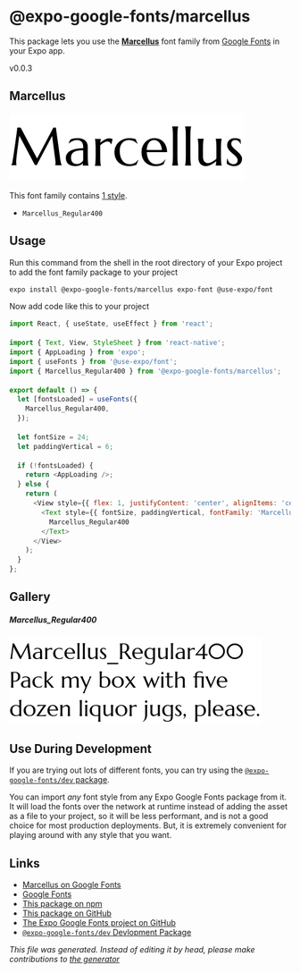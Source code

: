 # @expo-google-fonts/marcellus

This package lets you use the [**Marcellus**](https://fonts.google.com/specimen/Marcellus) font family from [Google Fonts](https://fonts.google.com/) in your Expo app.

v0.0.3

## Marcellus

![Marcellus](./font-family.png)

This font family contains [1 style](#gallery).

- `Marcellus_Regular400`

## Usage

Run this command from the shell in the root directory of your Expo project to add the font family package to your project
```sh
expo install @expo-google-fonts/marcellus expo-font @use-expo/font
```

Now add code like this to your project
```js
import React, { useState, useEffect } from 'react';

import { Text, View, StyleSheet } from 'react-native';
import { AppLoading } from 'expo';
import { useFonts } from '@use-expo/font';
import { Marcellus_Regular400 } from '@expo-google-fonts/marcellus';

export default () => {
  let [fontsLoaded] = useFonts({
    Marcellus_Regular400,
  });

  let fontSize = 24;
  let paddingVertical = 6;

  if (!fontsLoaded) {
    return <AppLoading />;
  } else {
    return (
      <View style={{ flex: 1, justifyContent: 'center', alignItems: 'center' }}>
        <Text style={{ fontSize, paddingVertical, fontFamily: 'Marcellus_Regular400' }}>
          Marcellus_Regular400
        </Text>
      </View>
    );
  }
};

```

## Gallery

##### Marcellus_Regular400
![Marcellus_Regular400](./da6549c2bc3ceec2f36d4caac4758fda610e67ff654b4c90304b83b55ee36084.ttf.png)


## Use During Development

If you are trying out lots of different fonts, you can try using the [`@expo-google-fonts/dev` package](https://www.npmjs.com/package/@expo-google-fonts/dev).

You can import *any* font style from any Expo Google Fonts package from it. It will load the fonts
over the network at runtime instead of adding the asset as a file to your project, so it will be 
less performant, and is not a good choice for most production deployments. But, it is extremely convenient
for playing around with any style that you want.

## Links

- [Marcellus on Google Fonts](https://fonts.google.com/specimen/Marcellus)
- [Google Fonts](https://fonts.google.com/)
- [This package on npm](https://www.npmjs.com/package/@expo-google-fonts/marcellus)
- [This package on GitHub](https://github.com/expo/google-fonts/tree/master/font-packages/marcellus)
- [The Expo Google Fonts project on GitHub](https://github.com/expo/google-fonts)
- [`@expo-google-fonts/dev` Devlopment Package](https://github.com/expo/google-fonts/tree/master/font-packages/dev)


*This file was generated. Instead of editing it by head, please make contributions to [the generator](https://github.com/expo/google-fonts/tree/master/packages/generator)*
